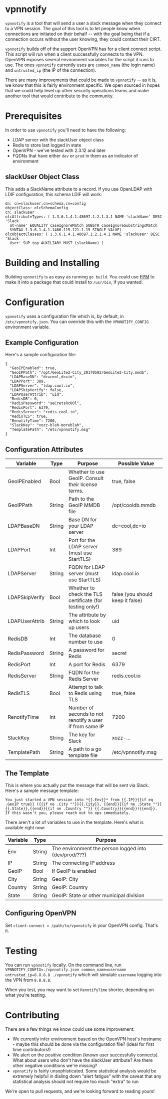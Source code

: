 # vpnnotify

`vpnnotify` is a tool that will send a user a slack message when they connect
to a VPN session. The goal of this tool is to let people know when connections
are initiated on their behalf -- with the goal being that if a connection
occurs without the user knowing, they could contact their CIRT.

`vpnnotify` builds off of the support OpenVPN has for a client connect script.
This script will run when a client successfully connects to the VPN. OpenVPN
exposes several environment variables for the script it runs to use. The ones
`vpnnotify` currently uses are `common_name` (the login name) and `untrusted_ip`
(the IP of the connection).

There are many improvements that could be made to `vpnnotify` -- as it is, we
know that this is fairly environment specific. We open sourced in hopes that we
could help level up other security operations teams and make another tool that
would contribute to the community.

# Prerequisites
In order to use `vpnnotify` you'll need to have the following:

* LDAP server with the slackUser object class
* Redis to store last logged in state
* OpenVPN - we've tested with 2.3.12 and later
* FQDNs that have either `dev` or `prod` in them as an indicator of environment

## slackUser Object Class
This adds a SlackName attribute to a record. If you use OpenLDAP with LDIF
configuration, this schema LDIF will work:

```
dn: cn=slackuser,cn=schema,cn=config
objectClass: olcSchemaConfig
cn: slackuser
olcAttributeTypes: ( 1.3.6.1.4.1.48697.1.2.1.3.1 NAME 'slackName' DESC 'Slack
  at-name' EQUALITY caseIgnoreMatch SUBSTR caseIgnoreSubstringsMatch
  SYNTAX 1.3.6.1.4.1.1466.115.121.1.15 SINGLE-VALUE)
olcObjectClasses: ( 1.3.6.1.4.1.48697.1.2.1.4.1 NAME 'slackUser' DESC 'Slack
  User' SUP top AUXILIARY MUST (slackName) )
```

# Building and Installing
Building `vpnnotify` is as easy as running `go build`. You could use
[FPM](https://github.com/jordansissel/fpm) to make it into a package that could
install to `/usr/bin`, if you wanted.

# Configuration
`vpnnotify` uses a configuration file which is, by default, in
`/etc/vpnnotify.json`. You can override this with the `VPNNOTIFY_CONFIG`
environment variable.

## Example Configuration
Here's a sample configuration file:

```
{
  "GeoIPEnabled": true,
  "GeoIPPath": "/opt/GeoLite2-City_20170502/GeoLite2-City.mmdb",
  "LDAPBaseDN": "dc=cool,dc=io",
  "LDAPPort": 389,
  "LDAPServer": "ldap.cool.io",
  "LDAPSkipVerify": false,
  "LDAPUserAttrib": "uid",
  "RedisDB": 0,
  "RedisPassword": "seCretsRc00l",
  "RedisPort": 6379,
  "RedisServer": "redis.cool.io",
  "RedisTLS": true,
  "RenotifyTime": 7200,
  "SlackKey": "xozz-blah-moreblah",
  "TemplatePath": "/etc/vpnnotify.msg"
}
```
## Configuration Attributes

| Variable       | Type   | Purpose                                                    | Possible Value                   |
|----------------|--------|------------------------------------------------------------|----------------------------------|
| GeoIPEnabled   | Bool   | Whether to use GeoIP. Consult their license terms.         | true, false                      |
| GeoIPPath      | String | Path to the GeoIP MMDB file                                | /opt/cooldb.mmdb                 |
| LDAPBaseDN     | String | Base DN for your LDAP server                               | dc=cool,dc=io                    |
| LDAPPort       | Int    | Port for the LDAP server (must use StartTLS)               | 389                              |
| LDAPServer     | String | FQDN for LDAP server (must use StartTLS)                   | ldap.cool.io                     |
| LDAPSkipVerify | Bool   | Whether to check the TLS certificate (for testing only!)   | false (you should keep it false) |
| LDAPUserAttrib | String | The attribute by which to look up users                    | uid                              |
| RedisDB        | Int    | The database number to use                                 | 0                                |
| RedisPassword  | String | A password for Redis                                       | secret                           |
| RedisPort      | Int    | A port for Redis                                           | 6379                             |
| RedisServer    | String | FQDN for the Redis Server                                  | redis.cool.io                    |
| RedisTLS       | Bool   | Attempt to talk to Redis using TLS                         | true, false                      |
| RenotifyTime   | Int    | Number of seconds to not renotify a user if from same IP   | 7200                             |
| SlackKey       | String | The key for Slack                                          | xozz-...                         |
| TemplatePath   | String | A path to a go template file                               | /etc/vpnnotify.msg               |

## The Template
This is where you actually put the message that will be sent via Slack. Here's a sample message template:
```
You just started a VPN session into *{{.Env}}* from {{.IP}}{{if eq .GeoIP true}} ({{if ne .City ""}}{{.City}}, {{end}}{{if ne .State ""}}{{.State}},{{end}}{{if ne .Country ""}} {{.Country}}{{end}}){{end}}. If this wasn't you, please reach out to ops immediately.
```

There aren't a lot of variables to use in the template. Here's what is available
right now:

| Variable | Type   | Purpose                                               |
|----------|--------|-------------------------------------------------------|
| Env      | String | The environment the person logged into (dev/prod/???) |
| IP       | String | The connecting IP address                             |
| GeoIP    | Bool   | If GeoIP is enabled                                   |
| City     | String | GeoIP: City                                           |
| Country  | String | GeoIP: Country                                        |
| State    | String | GeoIP: State or other municipal division              |

## Configuring OpenVPN
Set `client-connect = /path/to/vpnnotify` in your OpenVPN config. That's it.

# Testing
You can run `vpnnotify` locally. On the command line, run
`VPNNOTIFY_CONFIG=./vpnnotify.json common_name=username untrusted_ip=8.8.8.8 ./vpnnotify`
which will simulate `username` logging into the VPN from `8.8.8.8`.

When you test, you may want to set `RenotifyTime` shorter, depending on
what you're testing.

# Contributing
There are a few things we know could use some improvement:

* We currently infer environment based on the OpenVPN host's hostname - maybe
  this should be done via the configuration file? (ideal for first time
  contributors!)
* We alert on the positive condition (known user successfully connects). What
  about users who don't have the slackUser attribute? Are there other negative
  conditions we're missing?
* `vpnnotify` is fairly unsophisticated. Some statistical analysis would be
  extremely helpful in dialing down "alert fatigue" with the caveat that any
  statistical analysis should not require too much "extra" to run

We're open to pull requests, and we're looking forward to reading yours!
